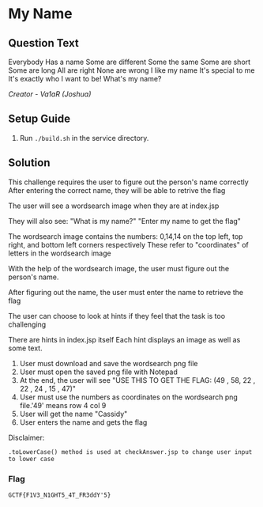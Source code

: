# My Name

## Question Text

Everybody  Has a name  Some are different  Some the same  Some are short  Some are long  All are right  None are wrong  I like my name  It's special to me  It's exactly who I want to be!  What's my name?


*Creator - Va1aR (Joshua)*


## Setup Guide
1. Run `./build.sh` in the service directory.

## Solution
	
This challenge requires the user to figure out the person's name correctly
After entering the correct name, they will be able to retrive the flag

The user will see a wordsearch image when they are at index.jsp

They will also see:
"What is my name?"
"Enter my name to get the flag"

The wordsearch image contains the numbers: 0,14,14 
on the top left, top right, and bottom left corners respectively
These refer to "coordinates" of letters in the wordsearch image

With the help of the wordsearch image, the user must figure out the person's name.

After figuring out the name, the user must enter the name to retrieve the flag

The user can choose to look at hints if they feel that the task is too challenging

There are hints in index.jsp itself
Each hint displays an image as well as some text.

	
1. User must download and save the wordsearch png file
2. User must open the saved png file with Notepad
3. At the end, the user will see "USE THIS TO GET THE FLAG:	(49 , 58, 22 , 22 , 24 , 15 , 47)"
4. User must use the numbers as coordinates on the wordsearch png file.'49' means row 4 col 9
5. User will get the name "Cassidy"
6. User enters the name and gets the flag
	
Disclaimer:
	
	.toLowerCase() method is used at checkAnswer.jsp to change user input to lower case
	


### Flag
`GCTF{F1V3_N1GHT5_4T_FR3ddY'5}`

